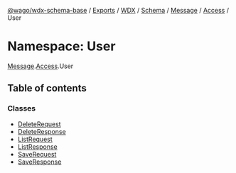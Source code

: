[@wago/wdx-schema-base](../README.md) / [Exports](../modules.md) / [WDX](WDX.md) / [Schema](WDX.Schema.md) / [Message](WDX.Schema.Message.md) / [Access](WDX.Schema.Message.Access.md) / User

# Namespace: User

[Message](WDX.Schema.Message.md).[Access](WDX.Schema.Message.Access.md).User

## Table of contents

### Classes

- [DeleteRequest](../classes/WDX.Schema.Message.Access.User.DeleteRequest.md)
- [DeleteResponse](../classes/WDX.Schema.Message.Access.User.DeleteResponse.md)
- [ListRequest](../classes/WDX.Schema.Message.Access.User.ListRequest.md)
- [ListResponse](../classes/WDX.Schema.Message.Access.User.ListResponse.md)
- [SaveRequest](../classes/WDX.Schema.Message.Access.User.SaveRequest.md)
- [SaveResponse](../classes/WDX.Schema.Message.Access.User.SaveResponse.md)
